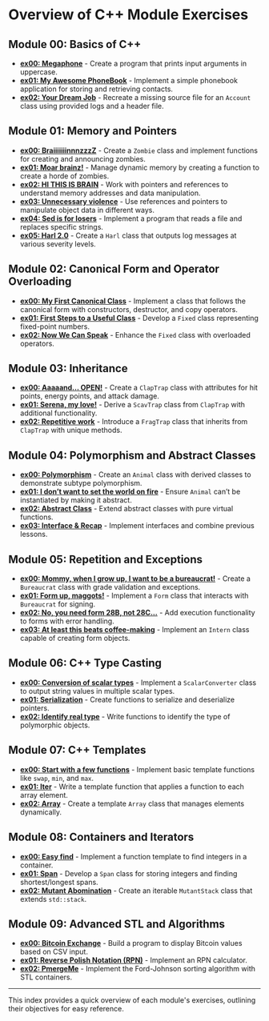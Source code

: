 # Overview of C++ Module Exercises

## Module 00: Basics of C++
- **[ex00: Megaphone](https://github.com/Gl1tsh/42_CPP/tree/main/Module_00/ex00)** - Create a program that prints input arguments in uppercase.
- **[ex01: My Awesome PhoneBook](https://github.com/Gl1tsh/42_CPP/tree/main/Module_00/ex01)** - Implement a simple phonebook application for storing and retrieving contacts.
- **[ex02: Your Dream Job](https://github.com/Gl1tsh/42_CPP/tree/main/Module_00/ex02)** - Recreate a missing source file for an `Account` class using provided logs and a header file.

## Module 01: Memory and Pointers
- **[ex00: BraiiiiiiinnnzzzZ](https://github.com/Gl1tsh/42_CPP/tree/main/Module_01/ex00)** - Create a `Zombie` class and implement functions for creating and announcing zombies.
- **[ex01: Moar brainz!](https://github.com/Gl1tsh/42_CPP/tree/main/Module_01/ex01)** - Manage dynamic memory by creating a function to create a horde of zombies.
- **[ex02: HI THIS IS BRAIN](https://github.com/Gl1tsh/42_CPP/tree/main/Module_01/ex02)** - Work with pointers and references to understand memory addresses and data manipulation.
- **[ex03: Unnecessary violence](https://github.com/Gl1tsh/42_CPP/tree/main/Module_01/ex03)** - Use references and pointers to manipulate object data in different ways.
- **[ex04: Sed is for losers](https://github.com/Gl1tsh/42_CPP/tree/main/Module_01/ex04)** - Implement a program that reads a file and replaces specific strings.
- **[ex05: Harl 2.0](https://github.com/Gl1tsh/42_CPP/tree/main/Module_01/ex05)** - Create a `Harl` class that outputs log messages at various severity levels.

## Module 02: Canonical Form and Operator Overloading
- **[ex00: My First Canonical Class](https://github.com/Gl1tsh/42_CPP/tree/main/Module_02/ex00)** - Implement a class that follows the canonical form with constructors, destructor, and copy operators.
- **[ex01: First Steps to a Useful Class](https://github.com/Gl1tsh/42_CPP/tree/main/Module_02/ex01)** - Develop a `Fixed` class representing fixed-point numbers.
- **[ex02: Now We Can Speak](https://github.com/Gl1tsh/42_CPP/tree/main/Module_02/ex02)** - Enhance the `Fixed` class with overloaded operators.

## Module 03: Inheritance
- **[ex00: Aaaaand... OPEN!](https://github.com/Gl1tsh/42_CPP/tree/main/Module_03/ex00)** - Create a `ClapTrap` class with attributes for hit points, energy points, and attack damage.
- **[ex01: Serena, my love!](https://github.com/Gl1tsh/42_CPP/tree/main/Module_03/ex01)** - Derive a `ScavTrap` class from `ClapTrap` with additional functionality.
- **[ex02: Repetitive work](https://github.com/Gl1tsh/42_CPP/tree/main/Module_03/ex02)** - Introduce a `FragTrap` class that inherits from `ClapTrap` with unique methods.

## Module 04: Polymorphism and Abstract Classes
- **[ex00: Polymorphism](https://github.com/Gl1tsh/42_CPP/tree/main/Module_04/ex00)** - Create an `Animal` class with derived classes to demonstrate subtype polymorphism.
- **[ex01: I don’t want to set the world on fire](https://github.com/Gl1tsh/42_CPP/tree/main/Module_04/ex01)** - Ensure `Animal` can’t be instantiated by making it abstract.
- **[ex02: Abstract Class](https://github.com/Gl1tsh/42_CPP/tree/main/Module_04/ex02)** - Extend abstract classes with pure virtual functions.
- **[ex03: Interface & Recap](https://github.com/Gl1tsh/42_CPP/tree/main/Module_04/ex03)** - Implement interfaces and combine previous lessons.

## Module 05: Repetition and Exceptions
- **[ex00: Mommy, when I grow up, I want to be a bureaucrat!](https://github.com/Gl1tsh/42_CPP/tree/main/Module_05/ex00)** - Create a `Bureaucrat` class with grade validation and exceptions.
- **[ex01: Form up, maggots!](https://github.com/Gl1tsh/42_CPP/tree/main/Module_05/ex01)** - Implement a `Form` class that interacts with `Bureaucrat` for signing.
- **[ex02: No, you need form 28B, not 28C...](https://github.com/Gl1tsh/42_CPP/tree/main/Module_05/ex02)** - Add execution functionality to forms with error handling.
- **[ex03: At least this beats coffee-making](https://github.com/Gl1tsh/42_CPP/tree/main/Module_05/ex03)** - Implement an `Intern` class capable of creating form objects.

## Module 06: C++ Type Casting
- **[ex00: Conversion of scalar types](https://github.com/Gl1tsh/42_CPP/tree/main/Module_06/ex00)** - Implement a `ScalarConverter` class to output string values in multiple scalar types.
- **[ex01: Serialization](https://github.com/Gl1tsh/42_CPP/tree/main/Module_06/ex01)** - Create functions to serialize and deserialize pointers.
- **[ex02: Identify real type](https://github.com/Gl1tsh/42_CPP/tree/main/Module_06/ex02)** - Write functions to identify the type of polymorphic objects.

## Module 07: C++ Templates
- **[ex00: Start with a few functions](https://github.com/Gl1tsh/42_CPP/tree/main/Module_07/ex00)** - Implement basic template functions like `swap`, `min`, and `max`.
- **[ex01: Iter](https://github.com/Gl1tsh/42_CPP/tree/main/Module_07/ex01)** - Write a template function that applies a function to each array element.
- **[ex02: Array](https://github.com/Gl1tsh/42_CPP/tree/main/Module_07/ex02)** - Create a template `Array` class that manages elements dynamically.

## Module 08: Containers and Iterators
- **[ex00: Easy find](https://github.com/Gl1tsh/42_CPP/tree/main/Module_08/ex00)** - Implement a function template to find integers in a container.
- **[ex01: Span](https://github.com/Gl1tsh/42_CPP/tree/main/Module_08/ex01)** - Develop a `Span` class for storing integers and finding shortest/longest spans.
- **[ex02: Mutant Abomination](https://github.com/Gl1tsh/42_CPP/tree/main/Module_08/ex02)** - Create an iterable `MutantStack` class that extends `std::stack`.

## Module 09: Advanced STL and Algorithms
- **[ex00: Bitcoin Exchange](https://github.com/Gl1tsh/42_CPP/tree/main/Module_09/ex00)** - Build a program to display Bitcoin values based on CSV input.
- **[ex01: Reverse Polish Notation (RPN)](https://github.com/Gl1tsh/42_CPP/tree/main/Module_09/ex01)** - Implement an RPN calculator.
- **[ex02: PmergeMe](https://github.com/Gl1tsh/42_CPP/tree/main/Module_09/ex02)** - Implement the Ford-Johnson sorting algorithm with STL containers.

---

This index provides a quick overview of each module's exercises, outlining their objectives for easy reference.
